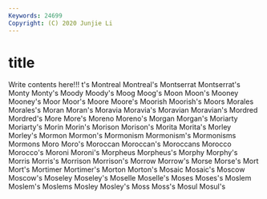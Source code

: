 ```yaml
---
Keywords: 24699
Copyright: (C) 2020 Junjie Li
---
```


# title

Write contents here!!!
t's 
Montreal 
Montreal's
Montserrat 
Montserrat's 
Monty 
Monty's 
Moody 
Moody's 
Moog 
Moog's 
Moon 
Moon's
Mooney 
Mooney's 
Moor 
Moor's 
Moore 
Moore's 
Moorish 
Moorish's 
Moors 
Morales
Morales's 
Moran 
Moran's 
Moravia 
Moravia's 
Moravian 
Moravian's 
Mordred 
Mordred's 
More
More's 
Moreno 
Moreno's 
Morgan 
Morgan's 
Moriarty 
Moriarty's 
Morin 
Morin's 
Morison
Morison's 
Morita 
Morita's 
Morley 
Morley's 
Mormon 
Mormon's 
Mormonism 
Mormonism's 
Mormonisms
Mormons 
Moro 
Moro's 
Moroccan 
Moroccan's 
Moroccans 
Morocco 
Morocco's 
Moroni 
Moroni's
Morpheus 
Morpheus's 
Morphy 
Morphy's 
Morris 
Morris's 
Morrison 
Morrison's 
Morrow 
Morrow's
Morse 
Morse's 
Mort 
Mort's 
Mortimer 
Mortimer's 
Morton 
Morton's 
Mosaic 
Mosaic's
Moscow 
Moscow's 
Moseley 
Moseley's 
Moselle 
Moselle's 
Moses 
Moses's 
Moslem 
Moslem's
Moslems 
Mosley 
Mosley's 
Moss 
Moss's 
Mosul 
Mosul's 
